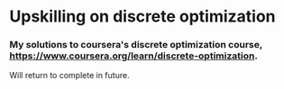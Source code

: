 # Upskilling on discrete optimization

### My solutions to coursera's discrete optimization course, https://www.coursera.org/learn/discrete-optimization.
Will return to complete in future.